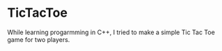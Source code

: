 # TicTacToe

While learning progarmming in C++, I tried to make a simple Tic Tac Toe game for two players.